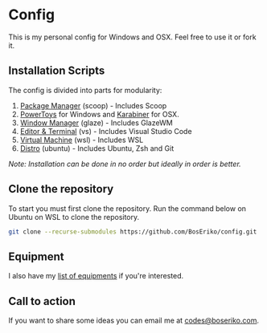 # Config
This is my personal config for Windows and OSX. Feel free to use it or fork it.

## Installation Scripts
The config is divided into parts for modularity:
1. [Package Manager](https://github.com/BosEriko/scoop) (scoop) - Includes Scoop
2. [PowerToys](https://github.com/BosEriko/powertoys) for Windows and [Karabiner](https://github.com/BosEriko/karabiner) for OSX.
3. [Window Manager](https://github.com/BosEriko/glaze) (glaze) - Includes GlazeWM
4. [Editor & Terminal](https://github.com/BosEriko/vs) (vs) - Includes Visual Studio Code
5. [Virtual Machine](https://github.com/BosEriko/wsl) (wsl) - Includes WSL
6. [Distro](https://github.com/BosEriko/ubuntu) (ubuntu) - Includes Ubuntu, Zsh and Git

_Note: Installation can be done in no order but ideally in order is better._

## Clone the repository
To start you must first clone the repository. Run the command below on Ubuntu on WSL to clone the repository.
``` sh
git clone --recurse-submodules https://github.com/BosEriko/config.git
```

## Equipment
I also have my [list of equipments](https://github.com/BosEriko/equipment) if you're interested.

## Call to action
If you want to share some ideas you can email me at codes@boseriko.com.
